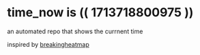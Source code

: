 # time_now is (( 1713718800975 ))

an automated repo that shows the currnent time

inspired by [breakingheatmap](https://github.com/breakingheatmap/breakingheatmap)